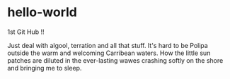 # hello-world
1st Git Hub !!

Just deal with algool, terration and all that stuff. It's hard to be Polipa outside the warm and welcoming Carribean waters. How the little sun patches are diluted in the ever-lasting wawes crashing softly on the shore and bringing me to sleep.
